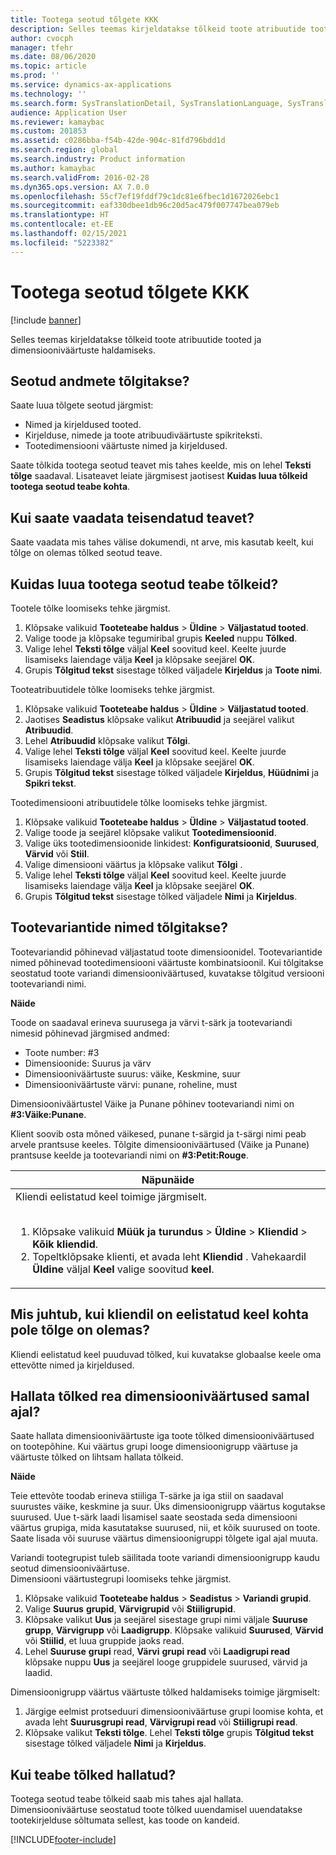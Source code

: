 ```yaml
---
title: Tootega seotud tõlgete KKK
description: Selles teemas kirjeldatakse tõlkeid toote atribuutide tooted ja dimensiooniväärtuste haldamiseks.
author: cvocph
manager: tfehr
ms.date: 08/06/2020
ms.topic: article
ms.prod: ''
ms.service: dynamics-ax-applications
ms.technology: ''
ms.search.form: SysTranslationDetail, SysTranslationLanguage, SysTranslationList, EcoResProductListPage, EcoResProductVariants, EcoResProductDetailsExtended, EcoResProductCreate, EcoResProductDetails, RetailSizeGroupTable, RetailStyleGroupTable, RetailColorGroupTable, PCTranslationLanguageLookup, EcoResProductCategory
audience: Application User
ms.reviewer: kamaybac
ms.custom: 201853
ms.assetid: c0286bba-f54b-42de-904c-81fd796bdd1d
ms.search.region: global
ms.search.industry: Product information
ms.author: kamaybac
ms.search.validFrom: 2016-02-28
ms.dyn365.ops.version: AX 7.0.0
ms.openlocfilehash: 55cf7ef19fddf79c1dc81e6fbec1d1672026ebc1
ms.sourcegitcommit: eaf330dbee1db96c20d5ac479f007747bea079eb
ms.translationtype: HT
ms.contentlocale: et-EE
ms.lasthandoff: 02/15/2021
ms.locfileid: "5223382"
---
```

# <a name="product-related-translations-faq"></a>Tootega seotud tõlgete KKK

[!include [banner](../includes/banner.md)]

Selles teemas kirjeldatakse tõlkeid toote atribuutide tooted ja dimensiooniväärtuste haldamiseks. 

<a name="what-product-related-data-can-be-translated"></a>Seotud andmete tõlgitakse?
--------------------------------------------

Saate luua tõlgete seotud järgmist:
-   Nimed ja kirjeldused tooted.
-   Kirjelduse, nimede ja toote atribuudiväärtuste spikriteksti.
-   Tootedimensiooni väärtuste nimed ja kirjeldused.

Saate tõlkida tootega seotud teavet mis tahes keelde, mis on lehel **Teksti tõlge** saadaval. Lisateavet leiate järgmisest jaotisest **Kuidas luua tõlkeid tootega seotud teabe kohta**.

## <a name="where-can-i-view-the-translated-information"></a>Kui saate vaadata teisendatud teavet?
Saate vaadata mis tahes välise dokumendi, nt arve, mis kasutab keelt, kui tõlge on olemas tõlked seotud teave.

## <a name="how-do-i-create-translations-for-product-related-information"></a>Kuidas luua tootega seotud teabe tõlkeid?
Tootele tõlke loomiseks tehke järgmist.
1.  Klõpsake valikuid **Tooteteabe haldus** &gt; **Üldine** &gt; **Väljastatud tooted**.
2.  Valige toode ja klõpsake tegumiribal grupis **Keeled** nuppu **Tõlked**.
3.  Valige lehel **Teksti tõlge** väljal **Keel** soovitud keel. Keelte juurde lisamiseks laiendage välja **Keel** ja klõpsake seejärel **OK**.
4.  Grupis **Tõlgitud tekst** sisestage tõlked väljadele **Kirjeldus** ja **Toote nimi**.

Tooteatribuutidele tõlke loomiseks tehke järgmist.
1.  Klõpsake valikuid **Tooteteabe haldus** &gt; **Üldine** &gt; **Väljastatud tooted**.
2.  Jaotises **Seadistus** klõpsake valikut **Atribuudid** ja seejärel valikut **Atribuudid**.
3.  Lehel **Atribuudid** klõpsake valikut **Tõlgi**.
4.  Valige lehel **Teksti tõlge** väljal **Keel** soovitud keel. Keelte juurde lisamiseks laiendage välja **Keel** ja klõpsake seejärel **OK**.
5.  Grupis **Tõlgitud tekst** sisestage tõlked väljadele **Kirjeldus**, **Hüüdnimi** ja **Spikri tekst**.

Tootedimensiooni atribuutidele tõlke loomiseks tehke järgmist.
1.  Klõpsake valikuid **Tooteteabe haldus** &gt; **Üldine** &gt; **Väljastatud tooted**.
2.  Valige toode ja seejärel klõpsake valikut **Tootedimensioonid**.
3.  Valige üks tootedimensioonide linkidest: **Konfiguratsioonid**, **Suurused**, **Värvid** või **Stiil**.
4.  Valige dimensiooni väärtus ja klõpsake valikut **Tõlgi** .
5.  Valige lehel **Teksti tõlge** väljal **Keel** soovitud keel. Keelte juurde lisamiseks laiendage välja **Keel** ja klõpsake seejärel **OK**.
6.  Grupis **Tõlgitud tekst** sisestage tõlked väljadele **Nimi** ja **Kirjeldus**.

## <a name="can-the-names-of-product-variants-be-translated"></a>Tootevariantide nimed tõlgitakse?
Tootevariandid põhinevad väljastatud toote dimensioonidel. Tootevariantide nimed põhinevad tootedimensiooni väärtuste kombinatsioonil. Kui tõlgitakse seostatud toote variandi dimensiooniväärtused, kuvatakse tõlgitud versiooni tootevariandi nimi.  

**Näide**  

Toode on saadaval erineva suurusega ja värvi t-särk ja tootevariandi nimesid põhinevad järgmised andmed:
-   Toote number: \#3
-   Dimensioonide: Suurus ja värv
-   Dimensiooniväärtuste suurus: väike, Keskmine, suur
-   Dimensiooniväärtuste värvi: punane, roheline, must

Dimensiooniväärtustel Väike ja Punane põhinev tootevariandi nimi on **\#3:Väike:Punane**.  

Klient soovib osta mõned väikesed, punane t-särgid ja t-särgi nimi peab arvele prantsuse keeles. Tõlgite dimensiooniväärtused (Väike ja Punane) prantsuse keelde ja tootevariandi nimi on **\#3:Petit:Rouge**.
<table>
<colgroup>
<col width="100%" />
</colgroup>
<thead>
<tr class="header">
<th><strong>Näpunäide</strong></th>
</tr>
</thead>
<tbody>
<tr class="odd">
<td>Kliendi eelistatud keel toimige järgmiselt.
<ol><br/><li>Klõpsake valikuid <strong>Müük ja turundus</strong> &gt; <strong>Üldine</strong> &gt; <strong>Kliendid</strong> &gt; <strong>Kõik</strong> <strong>kliendid</strong>.</li>
<li>Topeltklõpsake klienti, et avada leht <strong>Kliendid</strong> . Vahekaardil <strong>Üldine</strong> väljal <strong>Keel</strong> valige soovitud <strong>keel</strong>.</li>
</ol></td>
</tr>
</tbody>
</table>

## <a name="what-happens-if-a-customer-has-a-preferred-language-for-which-no-translations-are-available"></a>Mis juhtub, kui kliendil on eelistatud keel kohta pole tõlge on olemas?
Kliendi eelistatud keel puuduvad tõlked, kui kuvatakse globaalse keele oma ettevõtte nimed ja kirjeldused.

## <a name="can-i-manage-translations-for-a-series-of-dimension-values-at-the-same-time"></a>Hallata tõlked rea dimensiooniväärtused samal ajal?
Saate hallata dimensiooniväärtuste iga toote tõlked dimensiooniväärtused on tootepõhine. Kui väärtus grupi looge dimensioonigrupp väärtuse ja väärtuste tõlked on lihtsam hallata tõlkeid.   

**Näide**  

Teie ettevõte toodab erineva stiiliga T-särke ja iga stiil on saadaval suurustes väike, keskmine ja suur. Üks dimensioonigrupp väärtus kogutakse suurused. Uue t-särk laadi lisamisel saate seostada seda dimensiooni väärtus grupiga, mida kasutatakse suurused, nii, et kõik suurused on toote. Saate lisada või suuruse väärtus dimensioonigruppi tõlgete igal ajal muuta.  

Variandi tootegrupist tuleb säilitada toote variandi dimensioonigrupp kaudu seotud dimensiooniväärtuse.   
Dimensiooni väärtustegrupi loomiseks tehke järgmist.
1.  Klõpsake valikuid **Tooteteabe haldus** &gt; **Seadistus** &gt; **Variandi grupid**.
2.  Valige **Suurus** **grupid**, **Värvigrupid** või **Stiiligrupid**.
3.  Klõpsake valikut **Uus** ja seejärel sisestage grupi nimi väljale **Suuruse** **grupp**, **Värvigrupp** või **Laadigrupp**. Klõpsake valikuid **Suurused**, **Värvid** või **Stiilid**, et luua gruppide jaoks read.
4.  Lehel **Suuruse** **grupi** read, **Värvi** **grupi** **read** või **Laadigrupi read** klõpsake nuppu **Uus** ja seejärel looge gruppidele suurused, värvid ja laadid.

Dimensioonigrupp väärtus väärtuste tõlked haldamiseks toimige järgmiselt:
1.  Järgige eelmist protseduuri dimensiooniväärtuse grupi loomise kohta, et avada leht **Suurusgrupi read**, **Värvigrupi read** või **Stiiligrupi read**.
2.  Klõpsake valikut **Teksti tõlge**. Lehel **Teksti tõlge** grupis **Tõlgitud tekst** sisestage tõlked väljadele **Nimi** ja **Kirjeldus**.

## <a name="when-can-translations-of-product-related-information-be-managed"></a>Kui teabe tõlked hallatud?
Tootega seotud teabe tõlkeid saab mis tahes ajal hallata. Dimensiooniväärtuse seostatud toote tõlked uuendamisel uuendatakse tootekirjelduse sõltumata sellest, kas toode on kandeid.







[!INCLUDE[footer-include](../../includes/footer-banner.md)]
